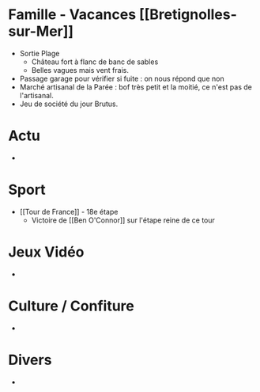 # Famille - Vacances [[Bretignolles-sur-Mer]]
- Sortie Plage 
	- Château fort à flanc de banc de sables
	- Belles vagues mais vent frais.
- Passage garage pour vérifier si fuite : on nous répond que non
- Marché artisanal de la Parée : bof très petit et la moitié, ce n'est pas de l'artisanal.
- Jeu de société du jour Brutus.
# Actu
- 
# Sport
- [[Tour de France]] - 18e étape
	- Victoire de [[Ben O'Connor]] sur l'étape reine de ce tour
# Jeux Vidéo
- 
# Culture / Confiture
- 
# Divers
- 
